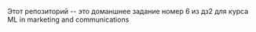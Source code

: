 Этот репозиторий -- это доманшнее задание номер 6 из дз2 для курса ML in marketing and communications

